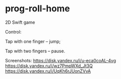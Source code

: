 # prog-roll-home
2D Swift game

Control:

Tap with one finger – jump;

Tap with two fingers – pause.

Screenshots: https://disk.yandex.ru/i/u-eca0coAL-4vg https://disk.yandex.ru/i/wz7PmpWXd_Jt3Q https://disk.yandex.ru/i/UqKh6rJUonZVvA
